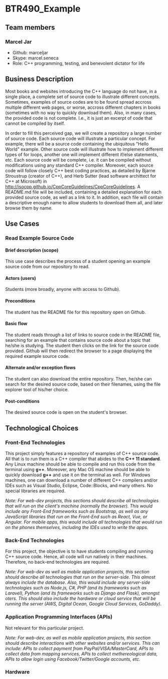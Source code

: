 # BTR490_Example

## Team members

### Marcel Jar 
- Github: marceljar 
- Skype: marcel.seneca
- Role: C++ programming, testing, and benevolent dictator for life

## Business Description

Most books and websites introducing the C++ language do not have, in a single place, a complete set of source code to illustrate different concepts. Sometimes, examples of source codes are to be found spread accross multiple different web pages, or worse, accross different chapters in books (sometimes with no way to quickly download them). Also, in many cases, the provided code is not complete. I.e., it is just an excerpt of code that cannot be compiled by itself.

In order to fill this perceived gap, we will create a repository a large number of source code. Each source code will illustrate a particular concept. For example, there will be a source code containing the ubiquitous "Hello World" example. Other source code will illustrate how to implement different types of for loops, another one will implement different if/else statements, etc. Each source code will be complete, i.e. it can be compiled without modifications using any standard C++ compiler. Moreover, each source code will follow closely C++ best coding practices, as detailed by Bjarne Stroustrup (creator of C++), and Herb Sutter (lead software archittect for C++ at Microsoft) in http://isocpp.github.io/CppCoreGuidelines/CppCoreGuidelines. A README.md file will be included, containing a detailed explanation for each provided source code, as well as a link to it. In addition, each file will contain a descriptive enough name to allow students to download them all, and later browse them by name.

## Use Cases

### Read Example Source Code

#### Brief description (scope)
This use case describes the process of a student opening an example source code from our repository to read.

#### Actors (users)
Students (more broadly, anyone with access to Github).

#### Preconditions
The student has the README file for this repository open on Github.

#### Basic flow
The student reads through a list of links to source code in the README file, searching for an example that contains source code about a topic that he/she is studying. The student then clicks on the link for the source code provided. Github will then redirect the browser to a page displaying the required example source code.

#### Alternate and/or exception flows
The student can also download the entire repository. Then, he/she can search for the desired source code, based on their filenames, using the file explorer tool of his/her choice.

#### Post-conditions
The desired source code is open on the student's browser.

## Technological Choices

### Front-End Technologies

 This project simply features a repository of examples of C++ source code. All that is to run them is a C++ compiler that abides to the **C++ 11 standard**. Any Linux machine should be able to compile and run this code from the terminal using **g++**. Moreover, any Mac OS machine should be able to quickly download **g++** and use it on the terminal as well. For Windows machines, one can download a number of different C++ compilers and/or IDEs such as Visual Studio, Eclipse, Code::Blocks, and many others. No special libraries are required. 

 *Note: For web-dev projects, this sections should describe all technologies that will run on the client's machine (normally the browser). This would include any Front-End frameworks such as Bootstrap, as well as any JavaScript libraries that run on the Front-End such as React, Vue, or Angular. For mobile apps, this would include all technologies that would run on the phones themselves, including the IDEs used to write the apps.*

### Back-End Technologies

For this project, the objective is to have students compiling and running C++ source code. Hence, all code will run natively in their machines. Therefore, no back-end technologies are required.

*Note: For web-dev as well as mobile application projects, this section should describe all technologies that run on the server-side. This almost always include the database. Also, this would include any server-side technologies such as Node.js, C#, PHP (and its frameworks such as Laravel), Python (and its frameworks such as Django and Flask), amongst oters. This should also include the hardware or cloud service that will be running the server (AWS, Digital Ocean, Google Cloud Services, GoDaddy).*

### Application Programming Interfaces (APIs)

Not relevant for this particular project.

*Note: For web-dev, as well as mobile application projects, this section should describe interactions with other websites and/or services. This can include: APIs to collect payment from PayPal/VISA/MasterCard, APIs to collect data from mapping services, APIs to collect methereological data, APIs to allow login using Facebook/Twitter/Google accounts, etc.*

### Hardware
